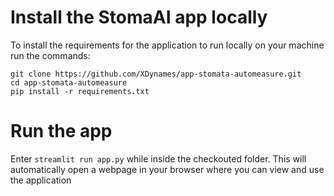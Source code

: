# Install the StomaAI app locally
To install the requirements for the application to run locally on your machine run the commands:
```
git clone https://github.com/XDynames/app-stomata-automeasure.git
cd app-stomata-automeasure
pip install -r requirements.txt
```

# Run the app
Enter `streamlit run app.py` while inside the checkouted folder. This will automatically open a webpage in your browser where you can view and use the application

